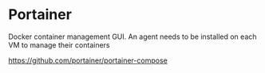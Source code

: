 # Portainer
Docker container management GUI. An agent needs to be installed on each VM to manage their containers

https://github.com/portainer/portainer-compose
